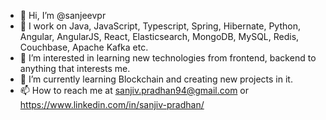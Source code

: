 - 👋 Hi, I’m @sanjeevpr
- 💞️ I work on Java, JavaScript, Typescript, Spring, Hibernate, Python, Angular, AngularJS, React, Elasticsearch, MongoDB, MySQL, Redis, Couchbase, Apache Kafka etc.
- 👀 I’m interested in learning new technologies from frontend, backend to anything that interests me.
- 🌱 I’m currently learning Blockchain and creating new projects in it.
- 📫 How to reach me at sanjiv.pradhan94@gmail.com or https://www.linkedin.com/in/sanjiv-pradhan/

<!---
sanjeevpr/sanjeevpr is a ✨ special ✨ repository because its `README.md` (this file) appears on your GitHub profile.
You can click the Preview link to take a look at your changes.
--->
